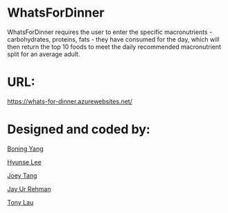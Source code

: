 # WhatsForDinner

WhatsForDinner requires the user to enter the specific macronutrients - carbohydrates, proteins, fats - they have consumed for the day, which will then return the top 10 foods to meet the daily recommended macronutrient split for an average adult.

# URL:

https://whats-for-dinner.azurewebsites.net/

# Designed and coded by:

<a href="https://github.com/Sylvartore">Boning Yang</a>

<a href="https://github.com/schiele19">Hyunse Lee</a>

<a href="https://github.com/joey-tang">Joey Tang</a>

<a href="https://github.com/Jaleed96">Jay Ur Rehman</a>

<a href="https://github.com/Lau-Tony">Tony Lau</a>
